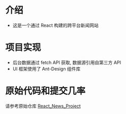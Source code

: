 # 介绍
* 这是一个通过 React 构建的跨平台新闻网站
# 项目实现
* 后台数据通过 fetch API 获取, 数据源引用自第三方 API
* UI 框架使用了 Ant-Design 组件库
# 原始代码和提交几率
请参考原始仓库  [React_News_Project](https://github.com/dudueasy/React_News_Project)
